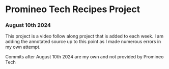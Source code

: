 # Promineo Tech Recipes Project
### August 10th 2024


This project is a video follow along project that is added to each week. I am adding the annotated source up to this point as I made numerous errors in my own attempt.

Commits after August 10th 2024 are my own and not provided by Promineo Tech